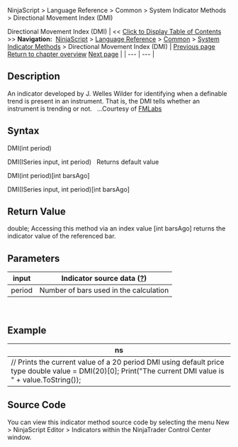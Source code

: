 ﻿
NinjaScript > Language Reference > Common > System Indicator Methods > Directional Movement Index (DMI)

Directional Movement Index (DMI)
| << [Click to Display Table of Contents](directional_movement_index_dmi.md) >> **Navigation:**     [NinjaScript](ninjascript-1.md) > [Language Reference](language_reference_wip-1.md) > [Common](common-1.md) > [System Indicator Methods](indicators-1.md) > Directional Movement Index (DMI) | [Previous page](directional_movement_dm-1.md) [Return to chapter overview](indicators-1.md) [Next page](disparity_index-1.md) |
| --- | --- |
## Description
An indicator developed by J. Welles Wilder for identifying when a definable trend is present in an instrument. That is, the DMI tells whether an instrument is trending or not.
 
...Courtesy of [FMLabs](http://www.fmlabs.com/reference/default.htm?url=DX.md)
 
## Syntax
DMI(int period)  

DMI(ISeries<double> input, int period)
 
Returns default value  

DMI(int period)[int barsAgo]  

DMI(ISeries<double> input, int period)[int barsAgo]

## Return Value
double; Accessing this method via an index value [int barsAgo] returns the indicator value of the referenced bar.

## Parameters
| input | Indicator source data ([?](valid_input_data_for_indicator-1.md)) |
| --- | --- |
| period | Number of bars used in the calculation |

 
## 
## Example
| ns |
| --- |
| // Prints the current value of a 20 period DMI using default price type double value = DMI(20)[0]; Print("The current DMI value is " + value.ToString()); |

## Source Code
You can view this indicator method source code by selecting the menu New > NinjaScript Editor > Indicators within the NinjaTrader Control Center window.

